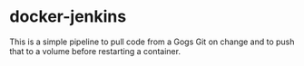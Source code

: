 # docker-jenkins
This is a simple pipeline to pull code from a Gogs Git on change and to push that to a volume before restarting a container.
